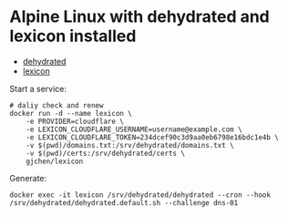# Alpine Linux with dehydrated and lexicon installed

* [dehydrated](https://dehydrated.io)
* [lexicon](https://github.com/AnalogJ/lexicon)

Start a service:
```
# daliy check and renew
docker run -d --name lexicon \
    -e PROVIDER=cloudflare \
    -e LEXICON_CLOUDFLARE_USERNAME=username@example.com \
    -e LEXICON_CLOUDFLARE_TOKEN=234dcef90c3d9aa0eb6798e16bdc1e4b \
    -v $(pwd)/domains.txt:/srv/dehydrated/domains.txt \
    -v $(pwd)/certs:/srv/dehydrated/certs \
    gjchen/lexicon

```

Generate:
```
docker exec -it lexicon /srv/dehydrated/dehydrated --cron --hook /srv/dehydrated/dehydrated.default.sh --challenge dns-01
```

